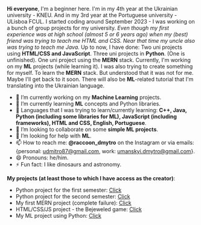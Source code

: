 **Hi everyone**, I'm a beginner here. 
I'm in my 4th year at the Ukrainian university - KNEU. And in my 3rd year at the Portuguese university - ULisboa FCUL. 
I started coding around September 2023 - I was working on a bunch of group projects for my university.
*Even though my first experience was at high school (almost 5 or 6 years ago) when my (best) friend was trying to teach me HTML and CSS. Near that time my uncle also was trying to teach me Java.*
Up to now, I have done:
Two uni projects using **HTML/CSS and JavaScript**. 
Three uni projects in **Python**. (One is unfinished).
One uni project using the **MERN** stack.
Currently, I'm working on my **ML** projects (while learning it).
I was also trying to create something for myself. To learn the **MERN** stack. But understood that it was not for me. Maybe I'll get back to it soon.
There will also be **ML**-related tutorial that I'm translating into the Ukrainian language.

- 🔭 I’m currently working on my **Machine Learning** projects.
- 🌱 I’m currently learning **ML** concepts and Python libraries.
- 🌱 Languages that I was trying to learn/currently learning: **C++, Java, Python (including some libraries for ML), JavaScript (including frameworks), HTML and CSS, English, Portuguese**. 
- 👯 I’m looking to collaborate on some **simple ML projects**.
- 🤔 I’m looking for help with **ML**.
- 📫 How to reach me: **@raccoon_dmytro** on the Instagram or via emails: {personal: udmitro87@gmail.com, work: umanskyi.dmytro@gmail.com}.
- 😄 Pronouns: he/him.
- ⚡ Fun fact: I like dinosaurs and astronomy.

**My projects (at least those to which I have access as the creator)**:
- Python project for the first semester: [Click](https://github.com/dmuman/Programming-1-project)
- Python project for the second semester: [Click](https://github.com/dmuman/Programming-2-project)
- My first MERN project (complete failure): [Click](https://github.com/dmuman/My-first-MERN-project)
- HTML/CSS/JS project - the Bejeweled game: [Click](https://github.com/dmuman/ITW-bejeweled-game)
- My ML project using Python: [Click](https://github.com/dmuman/My-first-ML-project)
